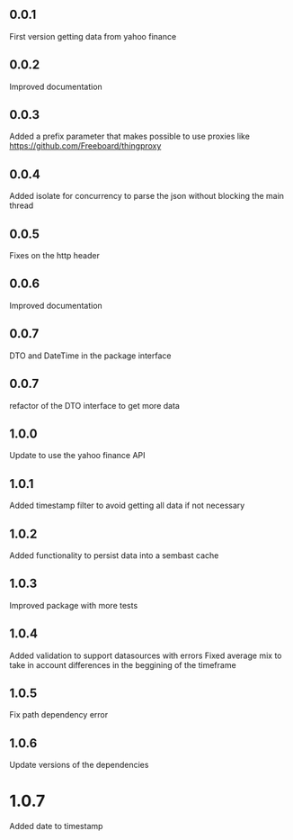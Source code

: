 ## 0.0.1
First version getting data from yahoo finance

## 0.0.2
Improved documentation

## 0.0.3
Added a prefix parameter that makes possible to use proxies like https://github.com/Freeboard/thingproxy

## 0.0.4
Added isolate for concurrency to parse the json without blocking the main thread

## 0.0.5
Fixes on the http header

## 0.0.6
Improved documentation

## 0.0.7
DTO and DateTime in the package interface

## 0.0.7
refactor of the DTO interface to get more data

## 1.0.0
Update to use the yahoo finance API

## 1.0.1
Added timestamp filter to avoid getting all data if not necessary

## 1.0.2
Added functionality to persist data into a sembast cache

## 1.0.3
Improved package with more tests

## 1.0.4
Added validation to support datasources with errors
Fixed average mix to take in account differences in the beggining of the timeframe

## 1.0.5
Fix path dependency error

## 1.0.6
Update versions of the dependencies

# 1.0.7
Added date to timestamp